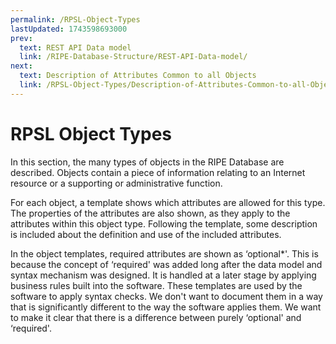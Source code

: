 ```yaml
---
permalink: /RPSL-Object-Types
lastUpdated: 1743598693000
prev:
  text: REST API Data model
  link: /RIPE-Database-Structure/REST-API-Data-model/
next:
  text: Description of Attributes Common to all Objects
  link: /RPSL-Object-Types/Description-of-Attributes-Common-to-all-Objects/
---
```


# RPSL Object Types

In this section, the many types of objects in the RIPE Database are described. Objects contain a piece of information relating to an Internet resource or a supporting or administrative function.

For each object, a template shows which attributes are allowed for this type. The properties of the attributes are also shown, as they apply to the attributes within this object type. Following the template, some description is included about the definition and use of the included attributes.


In the object templates, required attributes are shown as ‘optional*'. This is because the concept of ‘required' was added long after the data model and syntax mechanism was designed. It is handled at a later stage by applying business rules built into the software. These templates are used by the software to apply syntax checks. We don't want to document them in a way that is significantly different to the way the software applies them. We want to make it clear that there is a difference between purely ‘optional' and ‘required'.
